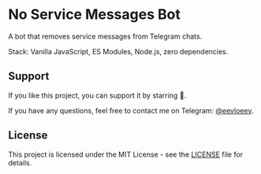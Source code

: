 # No Service Messages Bot

A bot that removes service messages from Telegram chats.

Stack: Vanilla JavaScript, ES Modules, Node.js, zero dependencies.

## Support

If you like this project, you can support it by starring 🌟.

If you have any questions, feel free to contact me on Telegram: [@eevloeev](https://t.me/eevloeev).

## License

This project is licensed under the MIT License - see the [LICENSE](LICENSE) file for details.

